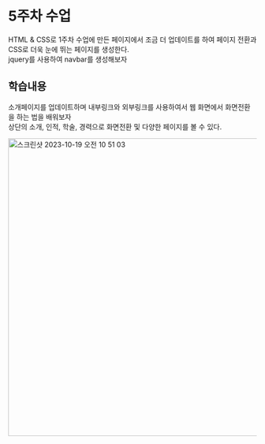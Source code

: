 # 5주차 수업
HTML & CSS로 1주차 수업에 만든 페이지에서 조금 더 업데이트를 하여 페이지 전환과 CSS로 더욱 눈에 뛰는 페이지를 생성한다. <br>
jquery를 사용하여 navbar를 생성해보자

## 학습내용
소개페이지를 업데이트하며 내부링크와 외부링크를 사용하여서 웹 화면에서 화면전환을 하는 법을 배워보자 <br>
상단의 소개, 인적, 학술, 경력으로 화면전환 및 다양한 페이지를 볼 수 있다.

<img width="604" alt="스크린샷 2023-10-19 오전 10 51 03" src="https://github.com/SeungJin051/Cordova/assets/83889135/063b8565-81fe-4749-9762-f26d08f081ed">
